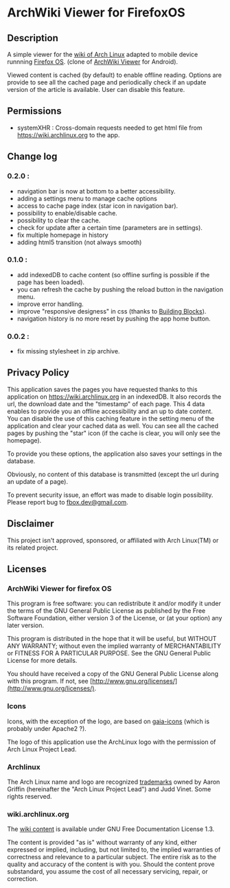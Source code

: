 ArchWiki Viewer for FirefoxOS
=============================

Description
-----------

A simple viewer for the [wiki of Arch Linux](https://wiki.archlinux.org)
adapted to mobile device runnning [Firefox
OS](https://developer.mozilla.org/en-US/Firefox_OS).  (clone of [ArchWiki
Viewer](https://github.com/jtmcn/archwiki-viewer) for Android).

Viewed content is cached (by default) to enable offline reading. Options are
provide to see all the cached page and periodically check if an update version
of the article is available. User can disable this feature.

Permissions
-----------

* systemXHR : Cross-domain requests needed to get html file from
  https://wiki.archlinux.org to the app.

Change log
----------

### 0.2.0 :

* navigation bar is now at bottom to a better accessibility.
* adding a settings menu to manage cache options
* access to cache page index (star icon in navigation bar).
* possibility to enable/disable cache.
* possibility to clear the cache.
* check for update after a certain time (parameters are in settings).
* fix multiple homepage in history
* adding html5 transition (not always smooth)

### 0.1.0 :

* add indexedDB to cache content (so offline surfing is possible if the page has been loaded).
* you can refresh the cache by pushing the reload button in the navigation menu.
* improve error handling.
* improve "responsive designess" in css (thanks to [Building Blocks](http://buildingfirefoxos.com)).
* navigation history is no more reset by pushing the app home button.

### 0.0.2 :

* fix missing stylesheet in zip archive.


Privacy Policy
--------------

This application saves the pages you have requested thanks to this application
on https://wiki.archlinux.org in an indexedDB.
It also records the url, the download date and the "timestamp" of each page.
This 4 data enables to provide you an offline accessibility
and an up to date content. You can disable the use of this caching feature in
the setting menu of the application and clear your cached data as well.
You can see all the cached pages by pushing the "star" icon (if the cache is
clear, you will only see the homepage).

To provide you these options, the application also saves your settings in the
database.

Obviously, no content of this database is transmitted (except the url during an
update of a page).

To prevent security issue, an effort was made to disable login possibility.
Please report bug to fbox.dev@gmail.com.

Disclaimer
----------

This project isn't approved, sponsored, or affiliated with Arch Linux(TM) or its related project.


Licenses
--------

### ArchWiki Viewer for firefox OS

This program is free software: you can redistribute it and/or modify
it under the terms of the GNU General Public License as published by
the Free Software Foundation, either version 3 of the License, or
(at your option) any later version.

This program is distributed in the hope that it will be useful,
but WITHOUT ANY WARRANTY; without even the implied warranty of
MERCHANTABILITY or FITNESS FOR A PARTICULAR PURPOSE. See the
GNU General Public License for more details.

You should have received a copy of the GNU General Public License
along with this program.  If not, see [http://www.gnu.org/licenses/](http://www.gnu.org/licenses/).

### Icons
Icons, with the exception of the logo, are based on [gaia-icons](https://github.com/gaia-components/gaia-icons) (which is probably under Apache2 ?).

The logo of this application use the ArchLinux logo with the permission of Arch Linux Project Lead.

### Archlinux

The Arch Linux name and logo are recognized [trademarks](https://wiki.archlinux.org/index.php/DeveloperWiki:TrademarkPolicy")
 owned by Aaron Griffin (hereinafter the "Arch Linux Project Lead") and Judd Vinet.
Some rights reserved.


### wiki.archlinux.org
The [wiki content](https://wiki.archlinux.org/index.php/ArchWiki:Privacy_policy) 
is available under GNU Free Documentation License 1.3.

The content is provided "as is" without warranty of any kind, either expressed or 
implied, including, but not limited to, the implied warranties of correctness and 
relevance to a particular subject. The entire risk as to the quality and accuracy 
of the content is with you. Should the content prove substandard, you assume the
cost of all necessary servicing, repair, or correction.

